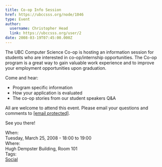 ```yaml
---
title: Co-op Info Session 
href: https://ubccsss.org/node/1046
type: Event
author:
  username: Christopher Head
  link: https://ubccsss.org/user/2
date: 2008-03-19T07:45:00.000Z
---
```


<div class="field field-name-body field-type-text-with-summary field-label-hidden"><div class="field-items"><div class="field-item even"><p>The UBC Computer Science Co-op is hosting an information session for students who are interested in co-op/internship opportunities.  The Co-op program is a great way to gain valuable work experience and to improve your employment opportunities upon graduation.</p>
<p>Come and hear:</p>
<ul>
<li>Program specific information</li>
<li>How your application is evaluated</li>
<li>The co-op stories from our student speakers Q&amp;A</li>
</ul>
<p>All are welcome to attend this event.  Please email your questions and comments to <a href="/cdn-cgi/l/email-protection#beddcdddd1d1cefeddcd90cbdcdd90dddf"><span class="__cf_email__" data-cfemail="214252424e4e516142520f5443420f4240">[email&#xA0;protected]</span></a>.</p>
<p>See you there!</p>
</div></div></div><div class="field field-name-field-dates field-type-datetime field-label-above"><div class="field-label">When:&#xA0;</div><div class="field-items"><div class="field-item even"><span class="date-display-single">Tuesday, March 25, 2008 - <span class="date-display-range"><span class="date-display-start">18:00</span> to <span class="date-display-end">19:00</span></span></span></div></div></div><div class="field field-name-field-location field-type-text field-label-above"><div class="field-label">Where:&#xA0;</div><div class="field-items"><div class="field-item even">Hugh Dempster Building, Room 101</div></div></div>    <footer>
    <div class="field field-name-field-tags field-type-taxonomy-term-reference field-label-above"><div class="field-label">Tags:&#xA0;</div><div class="field-items"><div class="field-item even"><a href="/social">Social</a></div></div></div>      </footer>